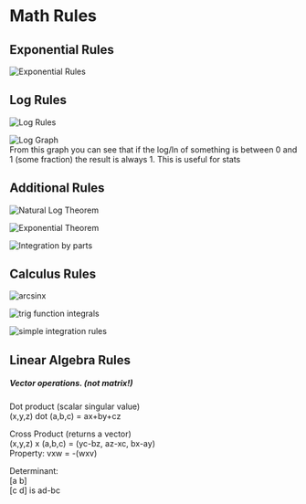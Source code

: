 # Math Rules

## Exponential Rules
![Exponential Rules](https://www.chilimath.com/wp-content/uploads/2018/03/seven-exponent-rules-or-properties.png)
  

## Log Rules
![Log Rules](https://www.chilimath.com/wp-content/uploads/2017/02/rules-of-exponents.gif)
  
![Log Graph](http://tutorial.math.lamar.edu/Classes/CalcI/LogFcns_Files/image001.png)  
From this graph you can see that if the log/ln of something is between 0 and 1 (some fraction) the result is always 1. This is useful for stats
  
## Additional Rules
![Natural Log Theorem](https://github.com/jayleenli/Data-Structures-and-Algorithms-Notes/blob/master/MathRules/naturallogtheorem.JPG)  
  
  
![Exponential Theorem](https://github.com/jayleenli/Data-Structures-and-Algorithms-Notes/blob/master/MathRules/exponentialtheorem.JPG)
  

![Integration by parts](https://www.onlinemathlearning.com/image-files/xintegration-by-parts.png.pagespeed.ic.0c0nnlkplW.webp)

## Calculus Rules
![arcsinx](http://www-math.mit.edu/~djk/18_01/chapter22/equations/section01_eq02.gif) 

![trig function integrals](http://www-math.mit.edu/~djk/18_01/chapter21/equations/section03_eq01.gif)  
    
![simple integration rules](https://github.com/jayleenli/Data-Structures-and-Algorithms-Notes/blob/master/MathRules/simpleintegration.JPG)  
  
## Linear Algebra Rules
##### Vector operations. (not matrix!)
Dot product (scalar singular value)   
(x,y,z) dot (a,b,c) = ax+by+cz
  
Cross Product (returns a vector)  
(x,y,z) x (a,b,c) = (yc-bz, az-xc, bx-ay)  
Property: vxw = -(wxv)
  
Determinant:  
[a b]  
[c d]       is ad-bc
